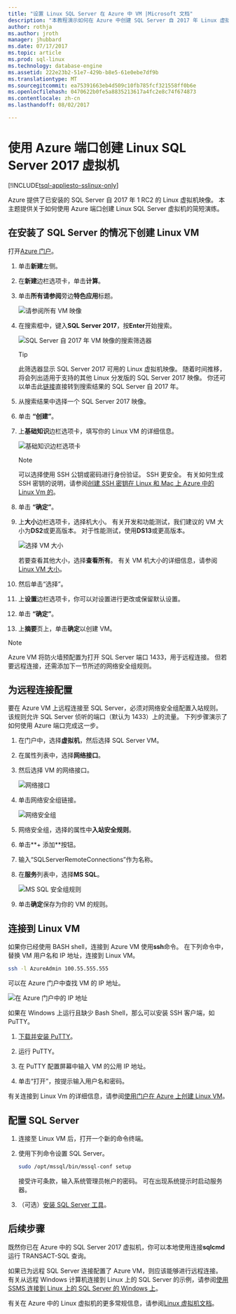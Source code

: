 ```yaml
---
title: "设置 Linux SQL Server 在 Azure 中 VM |Microsoft 文档"
description: "本教程演示如何在 Azure 中创建 SQL Server 自 2017 年 Linux 虚拟机。"
author: rothja
ms.author: jroth
manager: jhubbard
ms.date: 07/17/2017
ms.topic: article
ms.prod: sql-linux
ms.technology: database-engine
ms.assetid: 222e23b2-51e7-429b-b8e5-61e0ebe7df9b
ms.translationtype: MT
ms.sourcegitcommit: ea75391663eb4d509c10fb785fcf321558ff0b6e
ms.openlocfilehash: 0470622b0fe5a8835213617a4fc2e8c74f674873
ms.contentlocale: zh-cn
ms.lasthandoff: 08/02/2017

---
```

# <a name="create-a-linux-sql-server-2017-virtual-machine-with-the-azure-portal"></a>使用 Azure 端口创建 Linux SQL Server 2017 虚拟机

[!INCLUDE[tsql-appliesto-sslinux-only](../includes/tsql-appliesto-sslinux-only.md)]

Azure 提供了已安装的 SQL Server 自 2017 年 1 RC2 的 Linux 虚拟机映像。 本主题提供关于如何使用 Azure 端口创建 Linux SQL Server 虚拟机的简短演练。 

## <a name="create-a-linux-vm-with-sql-server-installed"></a>在安装了 SQL Server 的情况下创建 Linux VM

打开[Azure 门户](https://portal.azure.com/)。

1. 单击**新建**左侧。

1. 在**新建**边栏选项卡，单击**计算**。

1. 单击**所有请参阅**旁边**特色应用**标题。

   ![请参阅所有 VM 映像](./media/sql-server-linux-azure-virtual-machine/azure-compute-blade.png)

1. 在搜索框中，键入**SQL Server 2017**，按**Enter**开始搜索。

    ![SQL Server 自 2017 年 VM 映像的搜索筛选器](./media/sql-server-linux-azure-virtual-machine/searchfilter.png)

    > [!TIP]
    > 此筛选器显示 SQL Server 2017 可用的 Linux 虚拟机映像。 随着时间推移，将会列出适用于支持的其他 Linux 分发版的 SQL Server 2017 映像。 你还可以单击此[链接](https://ms.portal.azure.com/#blade/Microsoft_Azure_Marketplace/GalleryFeaturedMenuItemBlade/selectedMenuItemId/home/searchQuery/sql%20server%202017)直接转到搜索结果的 SQL Server 自 2017 年。 

1. 从搜索结果中选择一个 SQL Server 2017 映像。

1. 单击 **“创建”**。

1. 上**基础知识**边栏选项卡，填写你的 Linux VM 的详细信息。 

    ![基础知识边栏选项卡](./media/sql-server-linux-azure-virtual-machine/basics.png)

    > [!Note]
    > 可以选择使用 SSH 公钥或密码进行身份验证。 SSH 更安全。 有关如何生成 SSH 密钥的说明，请参阅[创建 SSH 密钥在 Linux 和 Mac 上 Azure 中的 Linux Vm 的](https://docs.microsoft.com/azure/virtual-machines/virtual-machines-linux-mac-create-ssh-keys)。 

1. 单击 **“确定”**。

1. 上**大小**边栏选项卡，选择机大小。 有关开发和功能测试，我们建议的 VM 大小为**DS2**或更高版本。 对于性能测试，使用**DS13**或更高版本。

    ![选择 VM 大小](./media/sql-server-linux-azure-virtual-machine/vmsizes.png)

    若要查看其他大小，选择**查看所有**。 有关 VM 机大小的详细信息，请参阅[Linux VM 大小](https://docs.microsoft.com/azure/virtual-machines/virtual-machines-linux-sizes)。

1. 然后单击“选择”。

1. 上**设置**边栏选项卡，你可以对设置进行更改或保留默认设置。

1. 单击 **“确定”**。

1. 上**摘要**页上，单击**确定**以创建 VM。

> [!NOTE]
> Azure VM 将防火墙预配置为打开 SQL Server 端口 1433，用于远程连接。 但若要远程连接，还需添加下一节所述的网络安全组规则。

## <a id="remote"></a>为远程连接配置

要在 Azure VM 上远程连接至 SQL Server，必须对网络安全组配置入站规则。 该规则允许 SQL Server 侦听的端口（默认为 1433）上的流量。 下列步骤演示了如何使用 Azure 端口完成这一步。 

1. 在门户中，选择**虚拟机**，然后选择 SQL Server VM。

1. 在属性列表中，选择**网络接口**。

1. 然后选择 VM 的网络接口。

    ![网络接口](./media/sql-server-linux-azure-virtual-machine/networkinterfaces.png)

1. 单击网络安全组链接。

    ![网络安全组](./media/sql-server-linux-azure-virtual-machine/networksecuritygroup.png)

1. 网络安全组，选择的属性中**入站安全规则**。

1. 单击**+ 添加**按钮。

1. 输入“SQLServerRemoteConnections”作为名称。

1. 在**服务**列表中，选择**MS SQL**。

    ![MS SQL 安全组规则](./media/sql-server-linux-azure-virtual-machine/sqlnsgrule.png)

1. 单击**确定**保存为你的 VM 的规则。

## <a id="connect"></a>连接到 Linux VM

如果你已经使用 BASH shell，连接到 Azure VM 使用**ssh**命令。 在下列命令中，替换 VM 用户名和 IP 地址，连接到 Linux VM。

```bash
ssh -l AzureAdmin 100.55.555.555
```

可以在 Azure 门户中查找 VM 的 IP 地址。

![在 Azure 门户中的 IP 地址](./media/sql-server-linux-azure-virtual-machine/vmproperties.png)

如果在 Windows 上运行且缺少 Bash Shell，那么可以安装 SSH 客户端，如 PuTTY。

1. [下载并安装 PuTTY](http://www.chiark.greenend.org.uk/~sgtatham/putty/download.html)。

1. 运行 PuTTY。

1. 在 PuTTY 配置屏幕中输入 VM 的公用 IP 地址。

1. 单击“打开”，按提示输入用户名和密码。

有关连接到 Linux Vm 的详细信息，请参阅[使用门户在 Azure 上创建 Linux VM](https://docs.microsoft.com/azure/virtual-machines/virtual-machines-linux-quick-create-portal#ssh-to-the-vm)。

## <a name="configure-sql-server"></a>配置 SQL Server

1. 连接至 Linux VM 后，打开一个新的命令终端。

1. 使用下列命令设置 SQL Server。

   ```bash
   sudo /opt/mssql/bin/mssql-conf setup 
   ```

   接受许可条款，输入系统管理员帐户的密码。 可在出现系统提示时启动服务器。

1. （可选）[安装 SQL Server 工具](sql-server-linux-setup-tools.md)。

## <a name="next-steps"></a>后续步骤

既然你已在 Azure 中的 SQL Server 2017 虚拟机，你可以本地使用连接**sqlcmd**运行 TRANSACT-SQL 查询。

如果已为远程 SQL Server 连接配置了 Azure VM，则应该能够进行远程连接。 有关从远程 Windows 计算机连接到 Linux 上的 SQL Server 的示例，请参阅[使用 SSMS 连接到 Linux 上的 SQL Server 的 Windows 上](sql-server-linux-develop-use-ssms.md)。

有关在 Azure 中的 Linux 虚拟机的更多常规信息，请参阅[Linux 虚拟机文档](https://docs.microsoft.com/en-us/azure/virtual-machines/linux/)。


